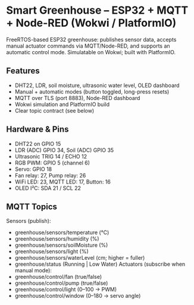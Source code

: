 # Smart Greenhouse – ESP32 + MQTT + Node-RED (Wokwi / PlatformIO)

FreeRTOS-based ESP32 greenhouse: publishes sensor data, accepts manual actuator commands via MQTT/Node-RED, and supports an automatic control mode. Simulatable on Wokwi; built with PlatformIO.

## Features
- DHT22, LDR, soil moisture, ultrasonic water level, OLED dashboard
- Manual + automatic modes (button toggled, long-press resets)
- MQTT over TLS (port 8883), Node-RED dashboard
- Wokwi simulation and PlatformIO build
- Clear topic contract (see below)

## Hardware & Pins
- DHT22 on GPIO 15
- LDR (ADC) GPIO 34, Soil (ADC) GPIO 35
- Ultrasonic TRIG 14 / ECHO 12
- RGB PWM: GPIO 5 (channel 6)
- Servo: GPIO 18
- Fan relay: 27, Pump relay: 26
- WiFi LED: 23, MQTT LED: 17, Button: 16
- OLED I²C: SDA 21 / SCL 22

## MQTT Topics
Sensors (publish):
- greenhouse/sensors/temperature (°C)
- greenhouse/sensors/humidity (%)
- greenhouse/sensors/soilMoisture (%)
- greenhouse/sensors/light (%)
- greenhouse/sensors/waterLevel (cm; higher = fuller)
- greenhouse/status (Running | Low Water)
Actuators (subscribe when manual mode):
- greenhouse/control/fan (true/false)
- greenhouse/control/pump (true/false)
- greenhouse/control/light (0–100 → PWM)
- greenhouse/control/window (0–180 → servo angle)
